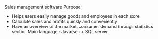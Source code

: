 Sales management software
Purpose :
+ Helps users easily manage goods and employees in each store
+ Calculate sales and profits quickly and conveniently
+ Have an overview of the market, consumer demand through statistics section
Main language : Java(se ) + SQL server

